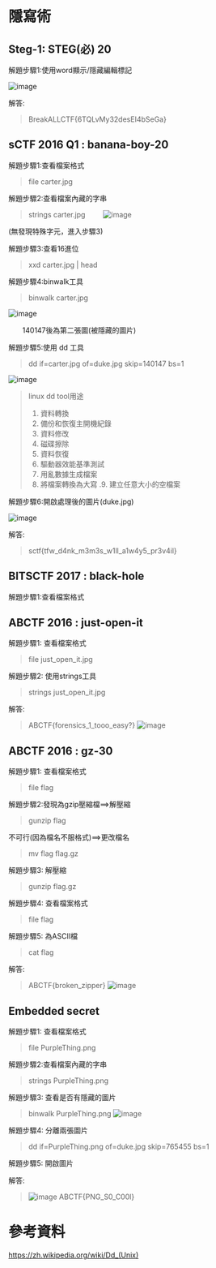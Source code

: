 # 隱寫術


## Steg-1: STEG(必) 20

解題步驟1:使用word顯示/隱藏編輯標記

![image](https://github.com/saho-yu/CTF2018/blob/master/STEG/pictures/STEG-1.png)

解答:

>BreakALLCTF{6TQLvMy32desEI4bSeGa}

## sCTF 2016 Q1 : banana-boy-20

解題步驟1:查看檔案格式

>file carter.jpg

解題步驟2:查看檔案內藏的字串

>strings carter.jpg
        
![image](https://github.com/saho-yu/CTF2018/blob/master/STEG/pictures/STEG-2.png)

(無發現特殊字元，進入步驟3)

解題步驟3:查看16進位

>xxd carter.jpg | head

解題步驟4:binwalk工具

>binwalk carter.jpg

![image](https://github.com/saho-yu/CTF2018/blob/master/STEG/pictures/STEG-2(2).png)

        140147後為第二張圖(被隱藏的圖片)

解題步驟5:使用 dd 工具

>dd if=carter.jpg of=duke.jpg skip=140147 bs=1

![image](https://github.com/saho-yu/CTF2018/blob/master/STEG/pictures/STEG-2(3).png)

>linux dd tool用途
 >1. 資料轉換
 >2. 備份和恢復主開機紀錄
 >3. 資料修改
 >4. 磁碟擦除
 >5. 資料恢復
 >6. 驅動器效能基準測試
 >7. 用亂數據生成檔案
 >8. 將檔案轉換為大寫
 .9. 建立任意大小的空檔案

解題步驟6:開啟處理後的圖片(duke.jpg)

![image](https://github.com/saho-yu/CTF2018/blob/master/STEG/pictures/STEG-2(4).png)

解答:

>sctf{tfw_d4nk_m3m3s_w1ll_a1w4y5_pr3v4il}

## BITSCTF 2017 : black-hole

解題步驟1:查看檔案格式


## ABCTF 2016 : just-open-it

解題步驟1: 查看檔案格式

>file just_open_it.jpg

解題步驟2: 使用strings工具

>strings just_open_it.jpg

解答:

>ABCTF{forensics_1_tooo_easy?}
>![image](https://github.com/saho-yu/CTF2018/blob/master/STEG/pictures/ABCTF%20just-open-it.png)

## ABCTF 2016 : gz-30

解題步驟1: 查看檔案格式

>file flag

解題步驟2:發現為gzip壓縮檔==>解壓縮

>gunzip flag

不可行(因為檔名不服格式)==>更改檔名

>mv flag flag.gz

解題步驟3: 解壓縮

>gunzip flag.gz

解題步驟4: 查看檔案格式

>file flag

解題步驟5: 為ASCII檔

>cat flag

解答:

>ABCTF{broken_zipper}
>![image](https://github.com/saho-yu/CTF2018/blob/master/STEG/pictures/ABCTF%202016%20.png)


## Embedded secret

解題步驟1: 查看檔案格式

>file PurpleThing.png

解題步驟2:查看檔案內藏的字串

>strings PurpleThing.png

解題步驟3: 查看是否有隱藏的圖片

>binwalk PurpleThing.png
>![image](https://github.com/saho-yu/CTF2018/blob/master/STEG/pictures/ABCTF%202016(3).png)

解題步驟4: 分離兩張圖片

>dd if=PurpleThing.png of=duke.jpg skip=765455 bs=1

解題步驟5: 開啟圖片

解答:

>![image](https://github.com/saho-yu/CTF2018/blob/master/STEG/pictures/ABCTF%202016(2).png)
>ABCTF{PNG_S0_C00l}

參考資料
===========
https://zh.wikipedia.org/wiki/Dd_(Unix)
